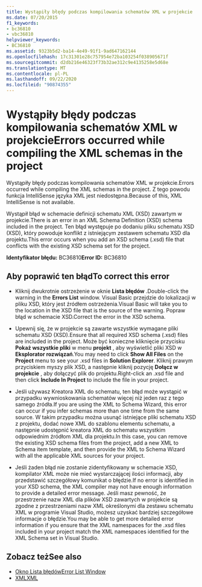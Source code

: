 ```yaml
---
title: Wystąpiły błędy podczas kompilowania schematów XML w projekcie
ms.date: 07/20/2015
f1_keywords:
- bc36810
- vbc36810
helpviewer_keywords:
- BC36810
ms.assetid: 9323b5d2-ba14-4e49-91f1-9ad647162144
ms.openlocfilehash: 17c31301e28c757954e72ba103254f038905671f
ms.sourcegitcommit: d2db216e46323f73b32ae312c9e4135258e5d68e
ms.translationtype: MT
ms.contentlocale: pl-PL
ms.lasthandoff: 09/22/2020
ms.locfileid: "90874355"
---
```

# <a name="errors-occurred-while-compiling-the-xml-schemas-in-the-project"></a><span data-ttu-id="9c109-102">Wystąpiły błędy podczas kompilowania schematów XML w projekcie</span><span class="sxs-lookup"><span data-stu-id="9c109-102">Errors occurred while compiling the XML schemas in the project</span></span>

<span data-ttu-id="9c109-103">Wystąpiły błędy podczas kompilowania schematów XML w projekcie.</span><span class="sxs-lookup"><span data-stu-id="9c109-103">Errors occurred while compiling the XML schemas in the project.</span></span> <span data-ttu-id="9c109-104">Z tego powodu funkcja IntelliSense języka XML jest niedostępna.</span><span class="sxs-lookup"><span data-stu-id="9c109-104">Because of this, XML IntelliSense is not available.</span></span>  
  
 <span data-ttu-id="9c109-105">Wystąpił błąd w schemacie definicji schematu XML (XSD) zawartym w projekcie.</span><span class="sxs-lookup"><span data-stu-id="9c109-105">There is an error in an XML Schema Definition (XSD) schema included in the project.</span></span> <span data-ttu-id="9c109-106">Ten błąd występuje po dodaniu pliku schematu XSD (XSD), który powoduje konflikt z istniejącym zestawem schematu XSD dla projektu.</span><span class="sxs-lookup"><span data-stu-id="9c109-106">This error occurs when you add an XSD schema (.xsd) file that conflicts with the existing XSD schema set for the project.</span></span>  
  
 <span data-ttu-id="9c109-107">**Identyfikator błędu:** BC36810</span><span class="sxs-lookup"><span data-stu-id="9c109-107">**Error ID:** BC36810</span></span>  
  
## <a name="to-correct-this-error"></a><span data-ttu-id="9c109-108">Aby poprawić ten błąd</span><span class="sxs-lookup"><span data-stu-id="9c109-108">To correct this error</span></span>  
  
- <span data-ttu-id="9c109-109">Kliknij dwukrotnie ostrzeżenie w oknie **Lista błędów** .</span><span class="sxs-lookup"><span data-stu-id="9c109-109">Double-click the warning in the **Errors List** window.</span></span> <span data-ttu-id="9c109-110">Visual Basic przejdzie do lokalizacji w pliku XSD, który jest źródłem ostrzeżenia.</span><span class="sxs-lookup"><span data-stu-id="9c109-110">Visual Basic will take you to the location in the XSD file that is the source of the warning.</span></span> <span data-ttu-id="9c109-111">Popraw błąd w schemacie XSD.</span><span class="sxs-lookup"><span data-stu-id="9c109-111">Correct the error in the XSD schema.</span></span>  
  
- <span data-ttu-id="9c109-112">Upewnij się, że w projekcie są zawarte wszystkie wymagane pliki schematu XSD (XSD).</span><span class="sxs-lookup"><span data-stu-id="9c109-112">Ensure that all required XSD schema (.xsd) files are included in the project.</span></span> <span data-ttu-id="9c109-113">Może być konieczne kliknięcie przycisku **Pokaż wszystkie pliki** w menu **projekt** , aby wyświetlić pliki XSD w **Eksplorator rozwiązań**.</span><span class="sxs-lookup"><span data-stu-id="9c109-113">You may need to click **Show All Files** on the **Project** menu to see your .xsd files in **Solution Explorer**.</span></span> <span data-ttu-id="9c109-114">Kliknij prawym przyciskiem myszy plik XSD, a następnie kliknij pozycję **Dołącz w projekcie** , aby dołączyć plik do projektu.</span><span class="sxs-lookup"><span data-stu-id="9c109-114">Right-click an .xsd file and then click **Include In Project** to include the file in your project.</span></span>  
  
- <span data-ttu-id="9c109-115">Jeśli używasz Kreatora XML do schematu, ten błąd może wystąpić w przypadku wywnioskowania schematów więcej niż jeden raz z tego samego źródła.</span><span class="sxs-lookup"><span data-stu-id="9c109-115">If you are using the XML to Schema Wizard, this error can occur if you infer schemas more than one time from the same source.</span></span> <span data-ttu-id="9c109-116">W takim przypadku można usunąć istniejące pliki schematu XSD z projektu, dodać nowe XML do szablonu elementu schematu, a następnie udostępnić kreatora XML do schematu wszystkim odpowiednim źródłom XML dla projektu.</span><span class="sxs-lookup"><span data-stu-id="9c109-116">In this case, you can remove the existing XSD schema files from the project, add a new XML to Schema item template, and then provide the XML to Schema Wizard with all the applicable XML sources for your project.</span></span>  
  
- <span data-ttu-id="9c109-117">Jeśli żaden błąd nie zostanie zidentyfikowany w schemacie XSD, kompilator XML może nie mieć wystarczającej ilości informacji, aby przedstawić szczegółowy komunikat o błędzie.</span><span class="sxs-lookup"><span data-stu-id="9c109-117">If no error is identified in your XSD schema, the XML compiler may not have enough information to provide a detailed error message.</span></span> <span data-ttu-id="9c109-118">Jeśli masz pewność, że przestrzenie nazw XML dla plików XSD zawartych w projekcie są zgodne z przestrzeniami nazw XML określonymi dla zestawu schematu XML w programie Visual Studio, możesz uzyskać bardziej szczegółowe informacje o błędzie.</span><span class="sxs-lookup"><span data-stu-id="9c109-118">You may be able to get more detailed error information if you ensure that the XML namespaces for the .xsd files included in your project match the XML namespaces identified for the XML Schema set in Visual Studio.</span></span>  
  
## <a name="see-also"></a><span data-ttu-id="9c109-119">Zobacz też</span><span class="sxs-lookup"><span data-stu-id="9c109-119">See also</span></span>

- [<span data-ttu-id="9c109-120">Okno Lista błędów</span><span class="sxs-lookup"><span data-stu-id="9c109-120">Error List Window</span></span>](/visualstudio/ide/reference/error-list-window)
- [<span data-ttu-id="9c109-121">XML</span><span class="sxs-lookup"><span data-stu-id="9c109-121">XML</span></span>](../../programming-guide/language-features/xml/index.md)
